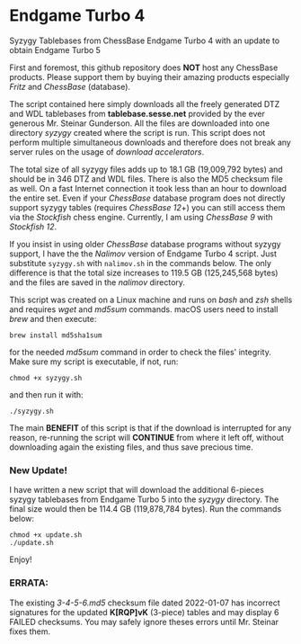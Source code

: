 # Endgame Turbo 4
Syzygy Tablebases from ChessBase Endgame Turbo 4 with an update to obtain Endgame Turbo 5

First and foremost, this github repository does **NOT** host any ChessBase products. Please support them by buying their amazing products especially *Fritz* and *ChessBase* (database).

The script contained here simply downloads all the freely generated DTZ and WDL tablebases from **tablebase.sesse.net** provided by the ever generous Mr. Steinar Gunderson. All the files are downloaded into one directory *syzygy* created where the script is run. This script does not perform multiple simultaneous downloads and therefore does not break any server rules on the usage of *download accelerators*.

The total size of all syzygy files adds up to 18.1 GB (19,009,792 bytes) and should be in 346 DTZ and WDL files. There is also the MD5 checksum file as well. On a fast Internet connection it took less than an hour to download the entire set. Even if your *ChessBase* database program does not directly support syzygy tables (requires *ChessBase 12*+) you can still access them via the *Stockfish* chess engine. Currently, I am using *ChessBase 9* with *Stockfish 12*.

If you insist in using older *ChessBase* database programs without syzygy support, I have the the *Nalimov* version of Endgame Turbo 4 script. Just substitute ```syzygy.sh``` with ```nalimov.sh``` in the commands below. The only difference is that the total size increases to 119.5 GB (125,245,568 bytes) and the files are saved in the *nalimov* directory.

This script was created on a Linux machine and runs on *bash* and *zsh* shells and requires *wget* and *md5sum* commands. macOS users need to install *brew* and then execute:

```brew install md5sha1sum```

for the needed *md5sum* command in order to check the files' integrity. Make sure my script is executable, if not, run:

```chmod +x syzygy.sh```

and then run it with:

```./syzygy.sh```

The main **BENEFIT** of this script is that if the download is interrupted for any reason, re-running the script will **CONTINUE** from where it left off, without downloading again the existing files, and thus save precious time.

### New Update!

I have written a new script that will download the additional 6-pieces syzygy tablebases from Endgame Turbo 5 into the *syzygy* directory. The final size would then be 114.4 GB (119,878,784 bytes). Run the commands below:

```
chmod +x update.sh
./update.sh
```

Enjoy!

### ERRATA:
The existing *3-4-5-6.md5* checksum file dated 2022-01-07 has incorrect signatures for the updated **K[RQP]vK** (3-piece) tables and may display 6 FAILED checksums. You may safely ignore theses errors until Mr. Steinar fixes them.
